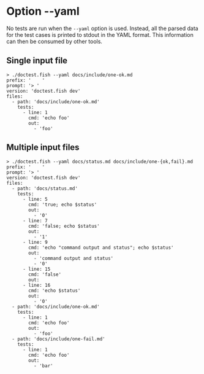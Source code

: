 # Option --yaml

No tests are run when the `--yaml` option is used. Instead, all the parsed data for the test cases is printed to stdout in the YAML format. This information can then be consumed by other tools.

## Single input file

    > ./doctest.fish --yaml docs/include/one-ok.md
    prefix: '    '
    prompt: '> '
    version: 'doctest.fish dev'
    files:
      - path: 'docs/include/one-ok.md'
        tests:
          - line: 1
            cmd: 'echo foo'
            out:
              - 'foo'

## Multiple input files

    > ./doctest.fish --yaml docs/status.md docs/include/one-{ok,fail}.md
    prefix: '    '
    prompt: '> '
    version: 'doctest.fish dev'
    files:
      - path: 'docs/status.md'
        tests:
          - line: 5
            cmd: 'true; echo $status'
            out:
              - '0'
          - line: 7
            cmd: 'false; echo $status'
            out:
              - '1'
          - line: 9
            cmd: 'echo "command output and status"; echo $status'
            out:
              - 'command output and status'
              - '0'
          - line: 15
            cmd: 'false'
            out:
          - line: 16
            cmd: 'echo $status'
            out:
              - '0'
      - path: 'docs/include/one-ok.md'
        tests:
          - line: 1
            cmd: 'echo foo'
            out:
              - 'foo'
      - path: 'docs/include/one-fail.md'
        tests:
          - line: 1
            cmd: 'echo foo'
            out:
              - 'bar'
